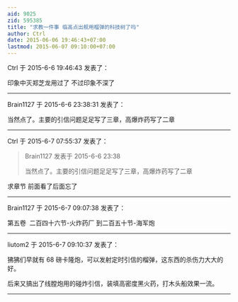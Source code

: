 ```yaml
---
aid: 9025
zid: 595385
title: "求教一件事 临高点出舰用榴弹的科技树了吗"
author: Ctrl
date: 2015-06-06 19:46:43+07:00
lastmod: 2015-06-07 09:10:00+07:00
---
```


Ctrl 于 2015-6-6 19:46:43 发表了：

印象中灭郑芝龙用过了 不过印象不深了

---

Brain1127 于 2015-6-6 23:38:31 发表了：

当然点了。主要的引信问题足足写了三章，高爆炸药写了二章

---

Ctrl 于 2015-6-7 07:55:37 发表了：

> Brain1127 发表于 2015-6-6 23:38
>
> 当然点了。主要的引信问题足足写了三章，高爆炸药写了二章

求章节 前面看了后面忘了

---

Brain1127 于 2015-6-7 09:07:38 发表了：

第五卷&nbsp;&nbsp;二百四十六节-火炸药厂 到二百五十节-海军炮

---

liutom2 于 2015-6-7 09:10:37 发表了：

狒狒们早就有 68 磅卡隆炮，可以发射定时引信的榴弹，这东西的杀伤力大大的好。

后来又搞出了线膛炮用的碰炸引信，装填高密度黑火药，打木头船效果一流。

---
